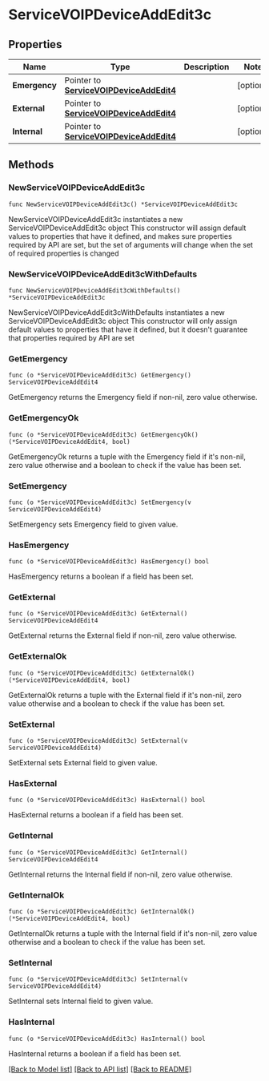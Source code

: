 # ServiceVOIPDeviceAddEdit3c

## Properties

Name | Type | Description | Notes
------------ | ------------- | ------------- | -------------
**Emergency** | Pointer to [**ServiceVOIPDeviceAddEdit4**](ServiceVOIPDeviceAddEdit4.md) |  | [optional] 
**External** | Pointer to [**ServiceVOIPDeviceAddEdit4**](ServiceVOIPDeviceAddEdit4.md) |  | [optional] 
**Internal** | Pointer to [**ServiceVOIPDeviceAddEdit4**](ServiceVOIPDeviceAddEdit4.md) |  | [optional] 

## Methods

### NewServiceVOIPDeviceAddEdit3c

`func NewServiceVOIPDeviceAddEdit3c() *ServiceVOIPDeviceAddEdit3c`

NewServiceVOIPDeviceAddEdit3c instantiates a new ServiceVOIPDeviceAddEdit3c object
This constructor will assign default values to properties that have it defined,
and makes sure properties required by API are set, but the set of arguments
will change when the set of required properties is changed

### NewServiceVOIPDeviceAddEdit3cWithDefaults

`func NewServiceVOIPDeviceAddEdit3cWithDefaults() *ServiceVOIPDeviceAddEdit3c`

NewServiceVOIPDeviceAddEdit3cWithDefaults instantiates a new ServiceVOIPDeviceAddEdit3c object
This constructor will only assign default values to properties that have it defined,
but it doesn't guarantee that properties required by API are set

### GetEmergency

`func (o *ServiceVOIPDeviceAddEdit3c) GetEmergency() ServiceVOIPDeviceAddEdit4`

GetEmergency returns the Emergency field if non-nil, zero value otherwise.

### GetEmergencyOk

`func (o *ServiceVOIPDeviceAddEdit3c) GetEmergencyOk() (*ServiceVOIPDeviceAddEdit4, bool)`

GetEmergencyOk returns a tuple with the Emergency field if it's non-nil, zero value otherwise
and a boolean to check if the value has been set.

### SetEmergency

`func (o *ServiceVOIPDeviceAddEdit3c) SetEmergency(v ServiceVOIPDeviceAddEdit4)`

SetEmergency sets Emergency field to given value.

### HasEmergency

`func (o *ServiceVOIPDeviceAddEdit3c) HasEmergency() bool`

HasEmergency returns a boolean if a field has been set.

### GetExternal

`func (o *ServiceVOIPDeviceAddEdit3c) GetExternal() ServiceVOIPDeviceAddEdit4`

GetExternal returns the External field if non-nil, zero value otherwise.

### GetExternalOk

`func (o *ServiceVOIPDeviceAddEdit3c) GetExternalOk() (*ServiceVOIPDeviceAddEdit4, bool)`

GetExternalOk returns a tuple with the External field if it's non-nil, zero value otherwise
and a boolean to check if the value has been set.

### SetExternal

`func (o *ServiceVOIPDeviceAddEdit3c) SetExternal(v ServiceVOIPDeviceAddEdit4)`

SetExternal sets External field to given value.

### HasExternal

`func (o *ServiceVOIPDeviceAddEdit3c) HasExternal() bool`

HasExternal returns a boolean if a field has been set.

### GetInternal

`func (o *ServiceVOIPDeviceAddEdit3c) GetInternal() ServiceVOIPDeviceAddEdit4`

GetInternal returns the Internal field if non-nil, zero value otherwise.

### GetInternalOk

`func (o *ServiceVOIPDeviceAddEdit3c) GetInternalOk() (*ServiceVOIPDeviceAddEdit4, bool)`

GetInternalOk returns a tuple with the Internal field if it's non-nil, zero value otherwise
and a boolean to check if the value has been set.

### SetInternal

`func (o *ServiceVOIPDeviceAddEdit3c) SetInternal(v ServiceVOIPDeviceAddEdit4)`

SetInternal sets Internal field to given value.

### HasInternal

`func (o *ServiceVOIPDeviceAddEdit3c) HasInternal() bool`

HasInternal returns a boolean if a field has been set.


[[Back to Model list]](../README.md#documentation-for-models) [[Back to API list]](../README.md#documentation-for-api-endpoints) [[Back to README]](../README.md)


